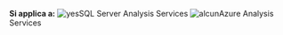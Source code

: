 **Si applica a:** ![yes](media/yes.png)SQL Server Analysis Services ![alcun](media/no.png)Azure Analysis Services